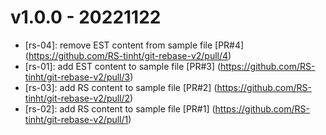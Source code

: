 # v1.0.0 - 20221122

- [rs-04]: remove EST content from sample file
[PR#4] (https://github.com/RS-tinht/git-rebase-v2/pull/4)
- [rs-01]: add EST content to sample file
[PR#3] (https://github.com/RS-tinht/git-rebase-v2/pull/3)
- [rs-03]: add RS content to sample file
[PR#2] (https://github.com/RS-tinht/git-rebase-v2/pull/2)
- [rs-02]: add RS content to sample file
[PR#1] (https://github.com/RS-tinht/git-rebase-v2/pull/1)